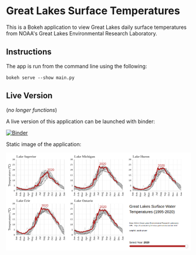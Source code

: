 # Great Lakes Surface Temperatures

This is a Bokeh application to view Great Lakes daily surface temperatures from NOAA's Great Lakes Environmental Research Laboratory.

## Instructions

The app is run from the command line using the following:

    bokeh serve --show main.py

## Live Version

(*no longer functions*)

A live version of this application can be launched with binder:

[![Binder](https://mybinder.org/badge_logo.svg)](https://mybinder.org/v2/gh/bruxerjk/gl-surface-temps-app/main?urlpath=%2Fproxy%2F5006%2Fbokeh-app)

Static image of the application:

![Great Lakes Surface Temps App Example](image.png)


